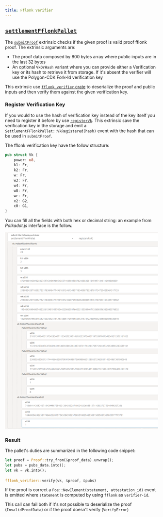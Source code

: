 ```yaml
---
title: Fflonk Verifier
---
```


## [`settlementFflonkPallet`](https://github.com/HorizenLabs/NH-core/tree/main/pallets/settlement-fflonk)

The [`submitProof`](https://github.com/HorizenLabs/NH-core/tree/main/pallets/settlement-fflonk/src/lib.rs#L131)
extrinsic checks if the given proof is valid proof fflonk proof. The extrinsic arguments are:

- The proof data composed by 800 bytes array where public inputs are in the last 32 bytes
- An optional `VkOrHash` variant where you can provide either a Verification key or its hash to retrieve it from storage. If it's absent the
verifier will use the Polygon-CDK Fork-Id verification key

This extrinsic use [`fflonk_verifier` crate](https://github.com/HorizenLabs/fflonk_verifier/tree/v0.4.0) to deserialize
the proof and public inputs and then verify them against the given verification key.

### Register Verification Key

If you would to use the hash of verification key instead of the key itself you need to register it before by use
[`registerVk`](https://github.com/HorizenLabs/NH-core/tree/main/pallets/settlement-fflonk/src/lib.rs#L158). This
extrinsic save the verification key in the storage and emit a `SettlementFFlonkPallet::VkRegistered(hash)` event
with the hash that can be used in `submitProof`.

The fflonk verification key have the follow structure:

```rust
pub struct Vk {
    power: u8,
    k1: Fr,
    k2: Fr,
    w: Fr,
    w3: Fr,
    w4: Fr,
    w8: Fr,
    wr: Fr,
    x2: G2,
    c0: G1, 
}
```

You can fill all the fields with both hex or decimal string: an example from _Polkadot.js_ interface is
the follow.

![Fflonk registerVk](../img/fflonk_register_vk.png)

### Result

The pallet's duties are summarized in the following code snippet:

```rust
let proof = Proof::try_from(&proof_data).unwrap();
let pubs = pubs_data.into();
let vk = vk.into();

fflonk_verifier::verify(vk, &proof, &pubs)
```

If the proof is correct a `Poe::NewElement(statement, attestation_id)` event is emitted where `statement`
is computed by using `fflonk` as `verifier-id`.

This call can fail both if it's not possible to deserialize the proof (`InvalidProofData`) or if the proof doesn't
verify (`VerifyError`)
